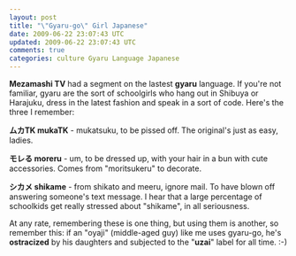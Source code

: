 ```yaml
---           
layout: post
title: "\"Gyaru-go\" Girl Japanese"
date: 2009-06-22 23:07:43 UTC
updated: 2009-06-22 23:07:43 UTC
comments: true
categories: culture Gyaru Language Japanese
---
```

 

**Mezamashi TV** had a segment on the lastest **gyaru** language. If you're not familiar, gyaru are the sort of schoolgirls who hang out in Shibuya or Harajuku, dress in the latest fashion and speak in a sort of code. Here's the three I remember: 





**ムカTK mukaTK** - mukatsuku, to be pissed off. The original's just as easy, ladies.


**モレる moreru** - um, to be dressed up, with your hair in a bun with cute accessories. Comes from "moritsukeru" to decorate. 


**シカメ shikame** - from shikato and meeru, ignore mail. To have blown off answering someone's text message. I hear that a large percentage of schoolkids get really stressed about "shikame", in all seriousness. 





At any rate, remembering these is one thing, but using them is another, so remember this: if an "oyaji" (middle-aged guy) like me uses gyaru-go, he's **ostracized** by his daughters and subjected to the "**uzai**" label for all time. :-)

